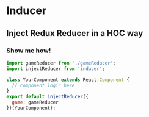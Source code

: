 # Inducer

## Inject Redux Reducer in a HOC way

### Show me how!

```js
import gameReducer from './gameReducer';
import injectReducer from 'inducer';

class YourComponent extends React.Component {
  // component logic here
}
export default injectReducer({
  game: gameReducer
})(YourComponent);
```
